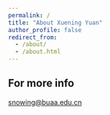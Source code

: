 ```yaml
---
permalink: /
title: "About Xuening Yuan"
author_profile: false
redirect_from: 
  - /about/
  - /about.html
---
```

For more info
------
snowing@buaa.edu.cn
